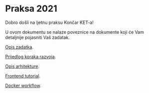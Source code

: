 # Praksa 2021

Dobro došli na ljetnu praksu Končar KET-a!

U ovom dokumentu se nalaze poveznice na dokumente koji će Vam detaljnije
pojasniti Vaš zadatak.

[Opis zadatka](docs/assignment.md).

[Prijedlog koraka razvoja](docs/development_steps.md).

[Opis arhitekture](docs/architecture.md).

[Frontend tutorial](docs/frontend.md).

[Docker workflow](docs/docker.md).
